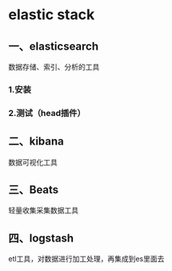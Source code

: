 # elastic stack

## 一、elasticsearch

数据存储、索引、分析的工具

### 1.安装

### 2.测试（head插件）



## 二、kibana

数据可视化工具



## 三、Beats

轻量收集采集数据工具



## 四、logstash

etl工具，对数据进行加工处理，再集成到es里面去
